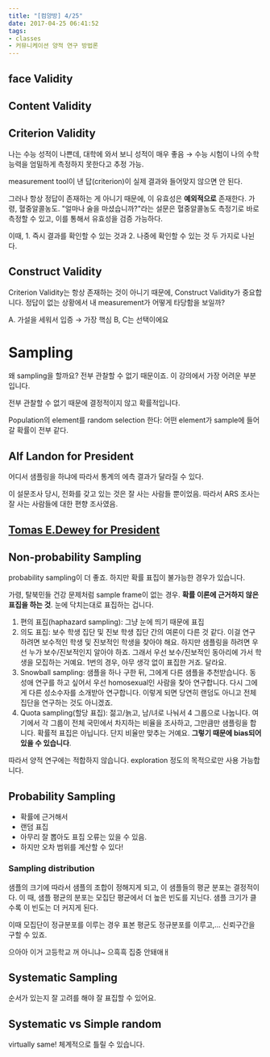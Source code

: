 ```yaml
---
title: "[컴양방] 4/25"
date: 2017-04-25 06:41:52
tags:
- classes
- 커뮤니케이션 양적 연구 방법론
---
```

## face Validity

## Content Validity

## Criterion Validity
나는 수능 성적이 나쁜데, 대학에 와서 보니 성적이 매우 좋음
&rarr; 수능 시험이 나의 수학 능력을 엄밀하게 측정하지 못한다고 추정 가능.

measurement tool이 낸 답(criterion)이 실제 결과와 들어맞지 않으면 안 된다.

그러나 항상 정답이 존재하는 게 아니기 때문에, 이 유효성은 **예외적으로** 존재한다.
가령, 혈중알콜농도.
"얼마나 술을 마셨습니까?"라는 설문은 혈중알콜농도 측정기로 바로 측정할 수 있고,
이를 통해서 유효성을 검증 가능하다.

이때, 1. 즉시 결과를 확인할 수 있는 것과 2. 나중에 확인할 수 있는 것 두 가지로 나뉜다.
<!-- more -->

## Construct Validity

Criterion Validity는 항상 존재하는 것이 아니기 때문에, Construct Validity가 중요합니다.
정답이 없는 상황에서 내 measurement가 어떻게 타당함을 보일까?

A. 가설을 세워서 입증 &rarr; 가장 핵심
B, C는 선택이에요


# Sampling
왜 sampling을 할까요?
전부 관찰할 수 없기 때문이죠.
이 강의에서 가장 어려운 부분입니다.

전부 관찰할 수 없기 때문에 결정적이지 않고 확률적입니다.

Population의 element를 random selection 한다: 어떤 element가 sample에 들어갈 확률이 전부 같다.

## Alf Landon for President
어디서 샘플링을 하냐에 따라서 통계의 에측 결과가 달라질 수 있다.

이 설문조사 당시, 전화를 갖고 있는 것은 잘 사는 사람들 뿐이었음.
따라서 ARS 조사는 잘 사는 사람들에 대한 편향 조사였음.

## [Tomas E.Dewey for President](https://en.wikipedia.org/wiki/Dewey_Defeats_Truman)

## Non-probability Sampling

probability sampling이 더 좋죠.
하지만 확률 표집이 불가능한 경우가 있습니다.

가령, 탈북민들 건강 문제처럼 sample frame이 없는 경우.
**확률 이론에 근거하지 않은 표집을 하는 것**.
눈에 닥치는대로 표집하는 겁니다.

1. 편의 표집(haphazard sampling): 그냥 눈에 띄기 때문에 표집
1. 의도 표집:
보수 학생 집단 및 진보 학생 집단 간의 여론이 다른 것 같다.
이걸 연구 하려면 보수적인 학생 및 진보적인 학생을 찾아야 해요.
하지만 샘플링을 하려면 우선 누가 보수/진보적인지 알아야 하죠.
그래서 우선 보수/진보적인 동아리에 가서 학생을 모집하는 거예요.
1번의 경우, 아무 생각 없이 표집한 거죠. 달라요.
1. Snowball sampling:
샘플을 하나 구한 뒤, 그에게 다른 샘플을 추천받습니다.
동성애 연구를 하고 싶어서 우선 homosexual인 사람을 찾아 연구합니다.
다시 그에게 다른 성소수자를 소개받아 연구합니다.
이렇게 되면 당연히 랜덤도 아니고 전체 집단을 연구하는 것도 아니겠죠.
1. Quota sampling(할당 표집):
젊고/늙고, 남/녀로 나눠서 4 그룹으로 나눕니다.
여기에서 각 그룹이 전체 국민에서 차지하는 비율을 조사하고,
그만큼만 샘플링을 합니다.
확률적 표집은 아닙니다. 단지 비율만 맞추는 거예요.
**그렇기 때문에 bias되어있을 수 있습니다**.

따라서 양적 연구에는 적합하지 않습니다.
exploration 정도의 목적으로만 사용 가능합니다.

## Probability Sampling
- 확률에 근거해서
- 랜덤 표집
- 아무리 잘 뽑아도 표집 오류는 있을 수 있음.
- 하지만 오차 범위를 계산할 수 있다!

### Sampling distribution
샘플의 크기에 따라서 샘플의 조합이 정해지게 되고,
이 샘플들의 평균 분포는 결정적이다.
이 때, 샘플 평균의 분포는 모집단 평균에서 더 높은 빈도를 지닌다.
샘플 크기가 클 수록 이 빈도는 더 커지게 된다.

이때 모집단이 정규분포를 이루는 경우 표본 평균도 정규분포를 이루고,...
신뢰구간을 구할 수 있죠.

으아아 이거 고등학교 꺼 아니냐~
으흑흑 집중 안돼애ㅐ

## Systematic Sampling
순서가 있는지 잘 고려를 해야 잘 표집할 수 있어요.

## Systematic vs Simple random
virtually same!
체계적으로 틀릴 수 있습니다.
